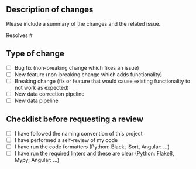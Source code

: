 ## Description of changes

Please include a summary of the changes and the related issue.


Resolves #

## Type of change

- [ ] Bug fix (non-breaking change which fixes an issue)
- [ ] New feature (non-breaking change which adds functionality)
- [ ] Breaking change (fix or feature that would cause existing functionality to not work as expected)
- [ ] New data correction pipeline
- [ ] New data pipeline

## Checklist before requesting a review

- [ ] I have followed the naming convention of this project
- [ ] I have performed a self-review of my code
- [ ] I have run the code formatters (Python: Black, iSort, Angular: ...)
- [ ] I have run the required linters and these are clear (Python: Flake8, Mypy; Angular: ...)
